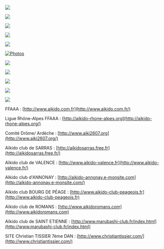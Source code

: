  

[](../index.html)[![](HTML%20import/Attachments/bouton-historique%203.jpg)](../Historique/historique.html)

![](HTML%20import/Attachments/image-aiki%203.gif)

![](../Index/barre-bleu.gif)

[](../Horaires/horaire.html)[![](HTML%20import/Attachments/bouton-horaire%203.jpg)](../Horaires/horaire.html)

[![](HTML%20import/Attachments/bouton-stages%203.jpg)](../Stages/stages.html)

[![Photos](HTML%20import/Attachments/bouton-photos%203.jpg)](../Photos/photos.html)

![](HTML%20import/Attachments/bouton-liens%203.jpg)

[](../index.html)[![](HTML%20import/Attachments/bouton-acceuil%203.jpg)](../index.html)

[![](HTML%20import/Attachments/bouton-aikido--pour-qui%203.jpg)](../Aikidopourqui/aikidopourqui.html)

[![](HTML%20import/Attachments/bouton-contacts%203.jpg)](../Contact/contact.html)

![](../Index/barre-rouge.gif)

  
FFAAA : [http://www.aikido.com.fr](http://www.aikido.com.fr/)

Ligue Rhône-Alpes FFAAA : [http://aikido-rhone-alpes.org](http://aikido-rhone-alpes.org/)

Comité Drôme/ Ardèche : [http://www.aiki2607.org](http://www.aiki2607.org/)

Aïkido club de SARRAS : [http://aikidosarras.free.fr](http://aikidosarras.free.fr/)

Aïkido club de VALENCE : [http://www.aikido-valence.fr](http://www.aikido-valence.fr/)

AIkido club d'ANNONAY : [http://aikido-annonay.e-monsite.com](http://aikido-annonay.e-monsite.com/)

Aïkido club BOURG DE PÉAGE : [http://www.aikido-club-peageois.fr](http://www.aikido-club-peageois.fr)

Aïkido club de ROMANS : [http://www.aikidoromans.com](http://www.aikidoromans.com)

Aïkido club de SAINT ETIENNE : [http://www.marubashi-club.fr/index.html](http://www.marubashi-club.fr/index.html)

SITE Christian TISSIER 7ème DAN : [http://www.christiantissier.com/](http://www.christiantissier.com/)